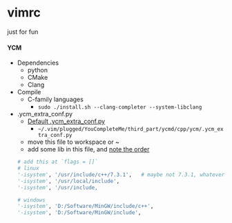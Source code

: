 # vimrc
just for fun

#### YCM
* Dependencies
    * python
    * CMake
    * Clang
* Compile
    * C-family languages
        * `sudo ./install.sh --clang-completer --system-libclang`
* .ycm_extra_conf.py
    * [Default .ycm_extra_conf.py](https://github.com/Valloric/ycmd/blob/master/cpp/ycm/.ycm_extra_conf.py)
        * `~/.vim/plugged/YouCompleteMe/third_part/ycmd/cpp/ycm/.ycm_extra_conf.py`
    * move this file to workspace or ~
    * add some lib in this file, and [note the order](https://github.com/Valloric/YouCompleteMe/issues/2885)
    ``` python
    # add this at `flags = []`
    # linux
    '-isystem', '/usr/include/c++/7.3.1',	# maybe not 7.3.1, whatever
	'-isystem', '/usr/local/include',
    '-isystem', '/usr/include,
    ```
    ``` python
    # windows
    '-isystem', 'D:/Software/MinGW/include/c++',
    '-isystem', 'D:/Software/MinGW/include',
    ```
